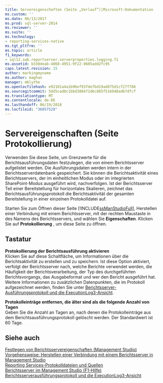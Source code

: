 ```yaml
---
title: Servereigenschaften (Seite „Verlauf“)|Microsoft-Dokumentation
ms.custom: ''
ms.date: 06/13/2017
ms.prod: sql-server-2014
ms.reviewer: ''
ms.suite: ''
ms.technology:
- reporting-services-native
ms.tgt_pltfrm: ''
ms.topic: article
f1_keywords:
- sql12.swb.reportserver.serverproperties.logging.f1
ms.assetid: b338deab-4868-4951-9f22-0605add2fc95
caps.latest.revision: 15
author: markingmyname
ms.author: maghan
manager: mblythe
ms.openlocfilehash: e92101a4a1b96ef93fde7bd19ad075d1cf27f786
ms.sourcegitcommit: 5dd5cad0c1bbd308471d6c885f516948ad67dfcf
ms.translationtype: MT
ms.contentlocale: de-DE
ms.lasthandoff: 06/19/2018
ms.locfileid: "36057528"
---
```

# <a name="server-properties-logging-page"></a>Servereigenschaften (Seite Protokollierung)
  Verwenden Sie diese Seite, um Grenzwerte für die Berichtsausführungsdaten festzulegen, die von einem Berichtsserver aufgelistet werden. Die Ausführungsdaten werden intern in der Berichtsserverdatenbank gespeichert. Sie können die Berichtsaktivität eines Berichtsservers, der im einheitlichen Modus oder im integrierten SharePoint-Modus ausgeführt wird, nachverfolgen. Ist der Berichtsserver Teil einer Bereitstellung für horizontales Skalieren, zeichnet das Berichtsausführungsprotokoll die Berichtsaktivität der gesamten Bereitstellung in einer einzelnen Protokolldatei auf.  
  
 Starten Sie zum Öffnen dieser Seite [!INCLUDE[ssManStudioFull](../../includes/ssmanstudiofull-md.md)], Herstellen einer Verbindung mit einem Berichtsserver, mit der rechten Maustaste in des Namens des Berichtsservers, und wählen Sie **Eigenschaften**. Klicken Sie auf **Protokollierung** , um diese Seite zu öffnen.  
  
## <a name="options"></a>Tastatur  
 **Protokollierung der Berichtsausführung aktivieren**  
 Klicken Sie auf diese Schaltfläche, um Informationen über die Berichtsaktivität zu erstellen und zu speichern. Ist diese Option aktiviert, verfolgt der Berichtsserver nach, welche Berichte verwendet werden, die Häufigkeit der Berichtsverarbeitung, der Typ des durchgeführten Berichtsvorgangs, das Ausgabeformat und wer den Bericht ausgeführt hat. Weitere Informationen zu zusätzlichen Datenpunkten, die im Protokoll aufgezeichnet werden, finden Sie unter [Berichtsserver-Ausführungsprotokoll und die ExecutionLog3-Ansicht](../report-server/report-server-executionlog-and-the-executionlog3-view.md).  
  
 **Protokolleinträge entfernen, die älter sind als die folgende Anzahl von Tagen**  
 Geben Sie die Anzahl an Tagen an, nach denen die Protokolleinträge aus dem Berichtsausführungsprotokoll gelöscht werden. Der Standardwert ist 60 Tage.  
  
## <a name="see-also"></a>Siehe auch  
 [Festlegen von Berichtsservereigenschaften &#40;Management Studio&#41;](set-report-server-properties-management-studio.md)   
 [Vorgehensweise: Herstellen einer Verbindung mit einem Berichtsserver in Management Studio](connect-to-a-report-server-in-management-studio.md)   
 [Reporting Services-Protokolldateien und Quellen](../report-server/reporting-services-log-files-and-sources.md)   
 [Berichtsserver im Management Studio (F1-Hilfe)](report-server-in-management-studio-f1-help.md)   
 [Berichtsserverausführungsprotokoll und die ExecutionLog3-Ansicht](../report-server/report-server-executionlog-and-the-executionlog3-view.md)  
  
  